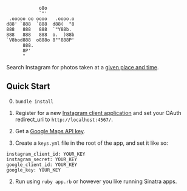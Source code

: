 ```
            o8o
            `"'
 .ooooo oo oooo   .oooo.o
d88' `888  `888  d88(  "8
888   888   888  `"Y88b.
888   888   888  o.  )88b
`V8bod888  o888o 8""888P'
      888.
      8P'
      "
```

Search Instagram for photos taken at a [given place and time](http://www.propublica.org/nerds/item/a-super-simple-tool-to-search-instagram-by-time-and-location).

## Quick Start

0. `bundle install`

1. Register for a new [Instagram client application](http://instagram.com/developer/clients/register/) and set your OAuth redirect_uri to `http://localhost:4567/`.

2. Get a [Google Maps API key](https://developers.google.com/maps/documentation/javascript/tutorial#api_key).

3. Create a `keys.yml` file in the root of the app, and set it like so:

```
instagram_client_id: YOUR_KEY
instagram_secret: YOUR_KEY
google_client_id: YOUR_KEY
google_key: YOUR_KEY
```

2. Run using `ruby app.rb` or however you like running Sinatra apps.

